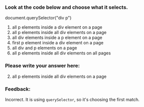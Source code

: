### Look at the code below and choose what it selects.

document.querySelector("div p")

1. all p elements inside a div element on a page
2. all p elements inside all div elements on a page
3. all div elements inside a p element on a page
4. first p element inside a div element on a page
5. all div and p elements on a page
6. all p elements inside all div elements on all pages 


### Please write your answer here:
2. all p elements inside all div elements on a page

### Feedback:
Incorrect. It is using `querySelector`, so it's choosing the first match.